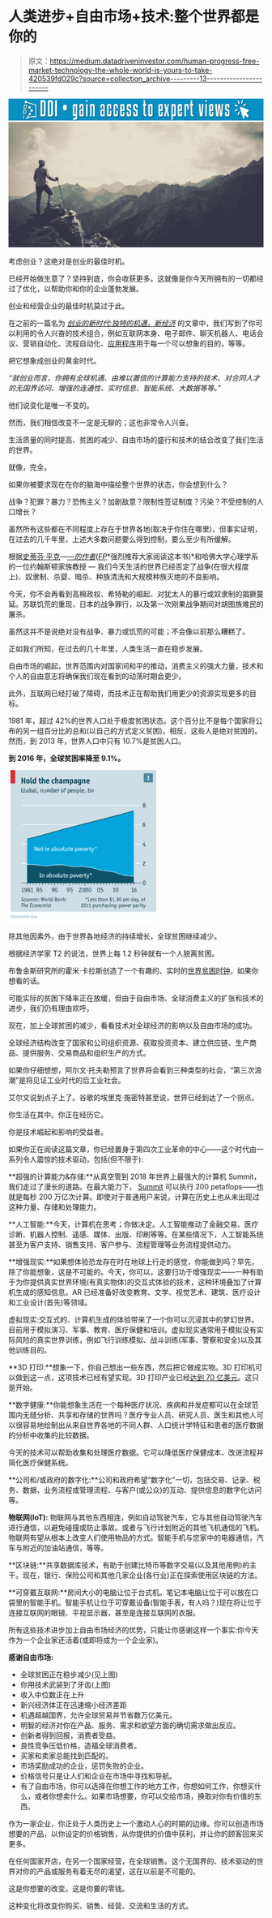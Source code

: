 # 人类进步+自由市场+技术:整个世界都是你的

> 原文：<https://medium.datadriveninvestor.com/human-progress-free-market-technology-the-whole-world-is-yours-to-take-420539fd029c?source=collection_archive---------13----------------------->

[![](img/837bb6c7a4e2b60c6137d27cb4bff260.png)](http://www.track.datadriveninvestor.com/1B9E)![](img/b52bba4afa3a4a299ea07026a54449ee.png)

考虑创业？这绝对是创业的最佳时机。

已经开始做生意了？坚持到底，你会收获更多。这就像是你今天所拥有的一切都经过了优化，以帮助你和你的企业蓬勃发展。

创业和经营企业的最佳时机莫过于此。

在之前的一篇名为 [*创业的新时代:独特的机遇，新经济*](https://fpix.co/the-lab/new-age-of-entrepreneurship-unique-opportunities-new-economy/) 的文章中，我们写到了你可以利用的令人兴奋的技术组合，例如互联网本身、电子邮件、聊天机器人、电话会议、营销自动化、流程自动化、[应用程序](https://fpix.co/mobile-apps/)用于每一个可以想象的目的，等等。

把它想象成创业的黄金时代。

*“就创业而言，你拥有全球机遇、由难以置信的计算能力支持的技术、对合同人才的无国界访问、增强的连通性、实时信息、智能系统、大数据等等。”*

他们说变化是唯一不变的。

然而，我们相信改变不一定是无聊的；这也非常令人兴奋。

生活质量的同时提高、贫困的减少、自由市场的盛行和技术的结合改变了我们生活的世界。

就像，完全。

如果你被要求现在在你的脑海中描绘整个世界的状态，你会想到什么？

战争？犯罪？暴力？恐怖主义？加剧敌意？限制性签证制度？污染？不受控制的人口增长？

虽然所有这些都在不同程度上存在于世界各地(取决于你住在哪里)，但事实证明，在过去的几千年里，上述大多数问题要么得到控制，要么至少有所缓解。

根据[史蒂芬·平克](https://stevenpinker.com/)—[—*的作者*](https://stevenpinker.com/publications/better-angels-our-nature)([*FP*](https://fpix.co/)*强烈推荐大家阅读这本书)*和哈佛大学心理学系的一位约翰斯顿家族教授 *—* 我们今天生活的世界已经否定了战争(在很大程度上)、奴隶制、杀婴、暗杀、种族清洗和大规模种族灭绝的不良影响。

今天，你不会再看到高棉政权、希特勒的崛起、对犹太人的暴行或奴隶制的猖獗蔓延。苏联饥荒的重现，日本的战争罪行，以及第一次刚果战争期间对胡图族难民的屠杀。

虽然这并不是说绝对没有战争、暴力或饥荒的可能；不会像以前那么糟糕了。

正如我们所知，在过去的几十年里，人类生活一直在稳步发展。

自由市场的崛起，世界范围内对国家间和平的推动，消费主义的强大力量，技术和个人的自由意志将确保我们现在看到的动荡时期会更少。

此外，互联网已经打破了障碍，而技术正在帮助我们用更少的资源实现更多的目标。

1981 年，超过 42%的世界人口处于极度贫困状态。这个百分比不是每个国家将公布的另一组百分比的总和(以自己的方式定义贫困)。相反，这些人是绝对贫困的。然而，到 2013 年，世界人口中只有 10.7%是贫困人口。

**到 2016 年，全球贫困率降至 9.1%。**

![](img/20104e8abe5437eae93b583d26a6fcbc.png)

除其他因素外，由于世界各地经济的持续增长，全球贫困继续减少。

根据经济学家 T2 的说法，世界上每 1.2 秒钟就有一个人脱离贫困。

布鲁金斯研究所的霍米·卡拉斯创造了一个有趣的、实时的[世界贫困时钟](http://worldpoverty.io/)，如果你想看的话。

可能实际的贫困下降率正在放缓，但由于自由市场、全球消费主义的扩张和技术的进步，我们仍有理由欢呼。

现在，加上全球贫困的减少，看看技术对全球经济的影响以及自由市场的成功。

全球经济结构改变了国家和公司组织资源、获取投资资本、建立供应链、生产商品、提供服务、交易商品和组织生产的方式。

如果你仔细想想，阿尔文·托夫勒预言了世界将会看到三种类型的社会，“第三次浪潮”是将见证工业时代的后工业社会。

艾尔文说到点子上了。谷歌的埃里克·施密特甚至说，世界已经到达了一个拐点。

你生活在其中。你正在经历它。

你是技术崛起和影响的受益者。

如果你正在阅读这篇文章，你已经置身于第四次工业革命的中心——这个时代由一系列令人震惊的技术驱动，包括(但不限于):

**超强的计算能力&存储:**从真空管到 2018 年世界上最强大的计算机 Summit，我们走过了漫长的道路。在最大能力下， [Summit](https://www.engadget.com/2018/06/08/summit-supercomputer-research-ai-oak-ridge/) 可以执行 200 petaflops——也就是每秒 200 万亿次计算。即使对于普通用户来说，计算在历史上也从未出现过这种力量、存储和处理能力。

**人工智能:**今天，计算机在思考；你做决定。人工智能推动了金融交易、医疗诊断、机器人控制、遥感、媒体、出版、印刷等等。在某些情况下，人工智能系统甚至为客户支持、销售支持、客户参与、流程管理等业务流程提供动力。

**增强现实:**如果想体验恐龙存在时在地球上行走的感觉，你能做到吗？早先，除了你能想象，这是不可能的。今天，你可以，这要归功于增强现实——一种有助于为你提供真实世界环境(有真实物体)的交互式体验的技术，这种环境叠加了计算机生成的感知信息。AR 已经准备好改变教育、文学、视觉艺术、建筑、医疗设计和工业设计(首先)等领域。

虚拟现实:交互式的、计算机生成的体验带来了一个你可以沉浸其中的梦幻世界。目前用于模拟演习、军事、教育、医疗保健和培训。虚拟现实通常用于模拟没有实际风险的真实世界训练，例如飞行训练模拟、战斗训练(军事、警察和安全)以及其他训练目的。

**3D 打印:**想象一下，你自己想出一些东西，然后把它做成实物。3D 打印机可以做到这一点，这项技术已经有望实现。3D 打印产业已经[达到 70 亿美元](https://www.forbes.com/sites/tjmccue/2018/06/04/wohlers-report-2018-3d-printer-industry-rises-21-percent-to-over-7-billion/)。这只是开始。

**数字健康:**你能想象生活在一个每种医疗状况、疾病和并发症都可以在全球范围内无缝分析、共享和存储的世界吗？医疗专业人员、研究人员、医生和其他人可以很容易地绘制出从来自世界各地的不同人群、人口统计学特征和患者的医疗数据的分析中收集的比较数据。

今天的技术可以帮助收集和处理医疗数据。它可以降低医疗保健成本、改进流程并简化医疗保健系统。

**公司和/或政府的数字化:**公司和政府希望“数字化”一切，包括交易、记录、税务、数据、业务流程或管理流程、与客户(或公众)的互动、提供信息的数字化访问等。

**物联网(IoT):** 物联网与其他东西相连，例如自动驾驶汽车，它与其他自动驾驶汽车进行通信，以避免碰撞或防止事故。或者与飞行计划附近的其他飞机通信的飞机。物联网有望从根本上改变人们使用物品的方式。智能手机与您家中的电器通信，汽车与附近的加油站通信，等等。

**区块链:**共享数据库技术，有助于创建比特币等数字交易(以及其他用例)的主干。现在，银行、保险公司和其他几家企业(各行业)正在探索使用区块链的方法。

**可穿戴互联网:**房间大小的电脑让位于台式机。笔记本电脑让位于可以放在口袋里的智能手机。智能手机让位于可穿戴设备(智能手表，有人吗？)现在将让位于连接互联网的眼镜、平视显示器，甚至是连接互联网的衣服。

所有这些技术进步加上自由市场经济的优势，只能让你感谢这样一个事实:你今天作为一个企业家还活着(或即将成为一个企业家)。

**感谢自由市场:**

*   全球贫困正在稳步减少(见上图)
*   你用技术武装到了牙齿(上图)
*   收入中位数正在上升
*   新兴经济体正在迅速缩小经济差距
*   机遇超越国界，允许全球贸易并节省数万亿美元。
*   明智的经济对你在产品、服务、需求和欲望方面的确切需求做出反应。
*   创新者得到回报，消费者受益。
*   良性竞争压低价格，造福全球消费者。
*   买家和卖家总能找到匹配的。
*   市场奖励成功的企业，惩罚失败的企业。
*   价格信号只是让人们和企业在市场中寻找和导航。
*   有了自由市场，你可以选择在你想工作的地方工作，你想如何工作，你想买什么，或者你想卖什么。如果市场想要，你可以交给市场，换取对你有价值的东西。

作为一家企业，你正处于人类历史上一个激动人心的时期的边缘。你可以创造市场想要的产品，以你设定的价格销售，从你提供的价值中获利，并让你的顾客回来买更多。

在任何国家开店，在另一个国家经营，在全球销售。这个无国界的、技术驱动的世界对你的产品或服务有着无尽的渴望，这在以前是不可能的。

这是你想要的改变。这是你要的零钱。

这种变化将改变你购买、销售、经营、交流和生活的方式。